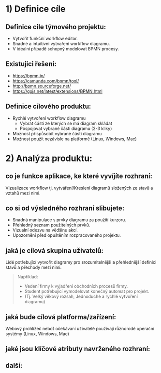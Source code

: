 # 1) Definice cíle

## Definice cile týmového projektu:
- Vytvořit funkční workflow editor.
- Snadné a intuitivni vytvařeni workflow diagramu.
- V idealni případě schopný modelovat BPMN procesy.

## Existujici řešení:
- https://bpmn.io/
- https://camunda.com/bpmn/tool/
- http://bpmn.sourceforge.net/
- https://gojs.net/latest/extensions/BPMN.html

## Definice cílového produktu:
- Rychlé vytvoření workflow diagramu
  - Vybrat části ze kterých se má diagram skládat 
  - Pospojovat vybrané části diagramu (2-3 kliky)
- Moznost přispůsobit vybrané části diagramu
- Možnost použít nezávisle na platformě (Linux, Windows, Mac)


# 2) Analýza produktu:

## co je funkce aplikace, ke které vyvíjíte rozhraní:
Vizualizace workflow tj. vytváření/Kreslení diagramů složených ze stavů a vztahů mezi nimi. 

## co si od výsledného rozhraní slibujete:
- Snadná manipulace s prvky diagramu za použití kurzoru.
- Přehledný seznam použitelných prvků.
- Vizualní odezvu na vědšinu akcí.
- Upozornění před opuštěním rozpracovaného projektu.

## jaká je cílová skupina uživatelů:
Lidé potřebující vytvořit diagramy pro srozumitelnějši a přehlednější definici stavů a přechody mezi nimi.
> Například: 
> - Vedení firmy k vyjadření obchodních procesů firmy.
> - Student potřebující vymodelovat konečný automat pro projekt.
> - (Tj. Velký věkový rozsah, Jednoduché a rychlé vytvoření diagramu)

## jaká bude cílová platforma/zařízení:
Webový prohlížeč neboť očekávaní uživatelé používají různorodé operační systémy (Linux, Windows, Mac)

## jaké jsou klíčové atributy navrženého rozhraní:

## další:
